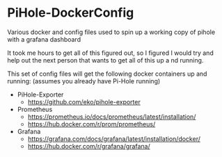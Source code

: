 # PiHole-DockerConfig
Various docker and config files used to spin up a working copy of pihole with a grafana dashboard

It took me hours to get all of this figured out, so I figured I would try and help out the next person that wants to get all of this up a nd running.

This set of config files will get the following docker containers up and running:
(assumes you already have Pi-Hole running)

- PiHole-Exporter
  - https://github.com/eko/pihole-exporter
- Prometheus
  - https://prometheus.io/docs/prometheus/latest/installation/
  - https://hub.docker.com/r/prom/prometheus/
- Grafana
  - https://grafana.com/docs/grafana/latest/installation/docker/
  - https://hub.docker.com/r/grafana/grafana/
